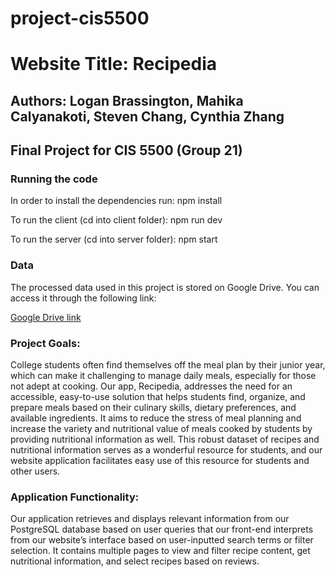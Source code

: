 # project-cis5500

# Website Title: Recipedia

## Authors: Logan Brassington, Mahika Calyanakoti, Steven Chang, Cynthia Zhang
## Final Project for CIS 5500 (Group 21)

### Running the code
In order to install the dependencies run: npm install

To run the client (cd into client folder): npm run dev

To run the server (cd into server folder): npm start

### Data
The processed data used in this project is stored on Google Drive. You can access it through the following link:

[Google Drive link](https://drive.google.com/drive/folders/1rS8oRWQUtCirKmpbK9f0vawsXbVr8rx3?usp=drive_link)

### Project Goals: 

College students often find themselves off the meal plan by their junior year, which can make it challenging to manage daily meals, especially for those not adept at cooking. Our app, Recipedia, addresses the need for an accessible, easy-to-use solution that helps students find, organize, and prepare meals based on their culinary skills, dietary preferences, and available ingredients. It aims to reduce the stress of meal planning and increase the variety and nutritional value of meals cooked by students by providing nutritional information as well. This robust dataset of recipes and nutritional information serves as a wonderful resource for students, and our website application facilitates easy use of this resource for students and other users.

### Application Functionality: 

Our application retrieves and displays relevant information from our PostgreSQL database based on user queries that our front-end interprets from our website’s interface based on user-inputted search terms or filter selection. It contains multiple pages to view and filter recipe content, get nutritional information, and select recipes based on reviews.
